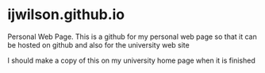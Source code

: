 # ijwilson.github.io
Personal Web Page.  This is a github for my personal web page so that it can 
be hosted on github and also for the university web site

I should make a copy of this on my university home page when it is finished
